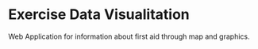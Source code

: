 # Exercise Data Visualitation

Web Application for information about first aid through map and graphics.
